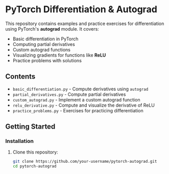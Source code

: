 # PyTorch Differentiation & Autograd

This repository contains examples and practice exercises for differentiation using PyTorch's **autograd** module. It covers:

- Basic differentiation in PyTorch
- Computing partial derivatives
- Custom autograd functions
- Visualizing gradients for functions like **ReLU**
- Practice problems with solutions

## Contents
- `basic_differentiation.py` - Compute derivatives using `autograd`
- `partial_derivatives.py` - Compute partial derivatives
- `custom_autograd.py` - Implement a custom autograd function
- `relu_derivative.py` - Compute and visualize the derivative of ReLU
- `practice_problems.py` - Exercises for practicing differentiation

## Getting Started

### **Installation**
1. Clone this repository:
   ```sh
   git clone https://github.com/your-username/pytorch-autograd.git
   cd pytorch-autograd
